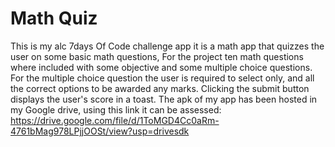 # Math Quiz 
 This is my alc 7days Of Code challenge app it is a math app that quizzes the user on some basic math questions,
 For the project ten math questions where included with some objective and some multiple choice questions. 
 For the multiple choice question the user is required to select only, and all the correct options to be awarded
 any marks. Clicking the submit button displays the user's score in a toast. 
 The apk of my app has been hosted in my Google drive, using this link it can be assessed:
 https://drive.google.com/file/d/1ToMGD4Cc0aRm-4761bMag978LPjjOOSt/view?usp=drivesdk
